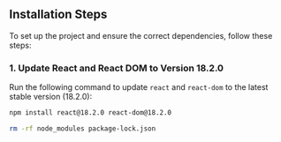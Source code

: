 ## Installation Steps

To set up the project and ensure the correct dependencies, follow these steps:

### 1. Update React and React DOM to Version 18.2.0

Run the following command to update `react` and `react-dom` to the latest stable version (18.2.0):

```bash
npm install react@18.2.0 react-dom@18.2.0

rm -rf node_modules package-lock.json
